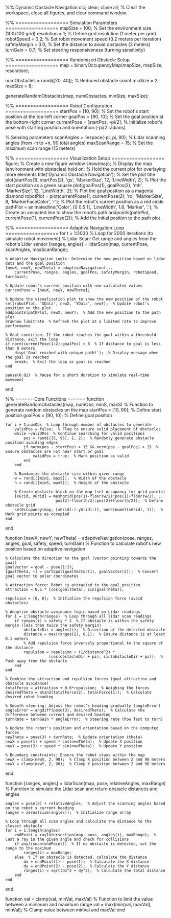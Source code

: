 %% Dynamic Obstacle Navigation
clc; clear; close all;  % Clear the workspace, close all figures, and clear command window.

%% ================== Simulation Parameters ==================
mapSize = 100;             % Set the environment size (100x100 grid)
resolution = 1;            % Define grid resolution (1 meter per grid)
robotSpeed = 0.2;          % Set robot movement speed (0.2 meters per iteration)
safetyMargin = 3.0;        % Set the distance to avoid obstacles (3 meters)
turnGain = 0.7;            % Set steering responsiveness (turning sensitivity)

%% ================== Randomized Obstacle Setup ==================
map = binaryOccupancyMap(mapSize, mapSize, resolution);

numObstacles = randi([20, 40]);      % Reduced obstacle count
minSize = 2; maxSize = 8;            

generateRandomObstacles(map, numObstacles, minSize, maxSize);


%% ================== Robot Configuration ==================
startPos = [10, 90];       % Set the robot's start position at the top-left corner
goalPos = [90, 10];        % Set the goal position at the bottom-right corner
currentPose = [startPos, -pi/2];  % Initialize robot's pose with starting position and orientation (-pi/2 radians)

% Sensing parameters
scanAngles = linspace(-pi, pi, 90);  % Lidar scanning angles (from -π to +π, 90 total angles)
maxScanRange = 15;                   % Set the maximum scan range (15 meters)

%% ================== Visualization Setup ==================
figure;  % Create a new figure window
show(map);  % Display the map (environment with obstacles)
hold on;  % Hold the current plot for overlaying more elements
title('Dynamic Obstacle Navigation');  % Set the plot title
plot(startPos(1), startPos(2), 'gs', 'MarkerSize', 12, 'LineWidth', 2);  % Plot the start position as a green square
plot(goalPos(1), goalPos(2), 'mh', 'MarkerSize', 12, 'LineWidth', 2);  % Plot the goal position as a magenta diamond
robotPlot = plot(currentPose(1), currentPose(2), 'ro', 'MarkerSize', 8, 'MarkerFaceColor', 'r');  % Plot the robot's current position as a red circle
pathPlot = animatedline('Color', [0 0.5 1], 'LineWidth', 1.8, 'Marker', '.');  % Create an animated line to show the robot’s path
addpoints(pathPlot, currentPose(1), currentPose(2));  % Add the initial position to the path plot

%% ================== Adaptive Navigation Loop ==================
for t = 1:2000  % Loop for 2000 iterations (to simulate robot movement)
    % Lidar Scan: Get range and angles from the robot's Lidar sensor
    [ranges, angles] = lidarScan(map, currentPose, scanAngles, maxScanRange);  
    
    % Adaptive Navigation Logic: Determine the new position based on lidar data and the goal position
    [newX, newY, newTheta] = adaptiveNavigation(...
        currentPose, ranges, angles, goalPos, safetyMargin, robotSpeed, turnGain);
    
    % Update robot's current position with new calculated values
    currentPose = [newX, newY, newTheta];
    
    % Update the visualization plot to show the new position of the robot
    set(robotPlot, 'XData', newX, 'YData', newY);  % Update robot's position on the plot
    addpoints(pathPlot, newX, newY);  % Add the new position to the path plot
    drawnow limitrate  % Refresh the plot at a limited rate to improve performance
    
    % Goal condition: If the robot reaches the goal within a threshold distance, exit the loop
    if norm(currentPose(1:2)-goalPos) < 8  % If distance to goal is less than 8 meters
        disp('Goal reached with unique path!');  % Display message when the goal is reached
        break;  % Exit the loop as goal is reached
    end
    
    pause(0.02)  % Pause for a short duration to simulate real-time movement
end

%% ====== Core Functions ======
function generateRandomObstacles(map, numObs, minS, maxS)
    % Function to generate random obstacles on the map
    startPos = [10, 90];  % Define start position
    goalPos = [90, 10];   % Define goal position
    
    for i = 1:numObs  % Loop through number of obstacles to generate
        validPos = false;  % Flag to ensure valid placement of obstacles
        while ~validPos  % Continue searching for valid positions
            pos = randi([5, 95], 1, 2);  % Randomly generate obstacle position avoiding edges
            if norm(pos - startPos) > 15 && norm(pos - goalPos) > 15  % Ensure obstacles are not near start or goal
                validPos = true;  % Mark position as valid
            end
        end
        
        % Randomize the obstacle size within given range
        w = randi([minS, maxS]);  % Width of the obstacle
        h = randi([minS, maxS]);  % Height of the obstacle
        
        % Create obstacle block on the map (set occupancy for grid points)
        [xGrid, yGrid] = meshgrid(pos(1)-floor(w/2):pos(1)+floor(w/2), ...
                          pos(2)-floor(h/2):pos(2)+floor(h/2));  % Define obstacle grid
        setOccupancy(map, [xGrid(:) yGrid(:)], ones(numel(xGrid), 1));  % Mark grid points as occupied
    end
end

function [newX, newY, newTheta] = adaptiveNavigation(pose, ranges, angles, goal, safety, speed, turnGain)
    % Function to calculate robot's new position based on adaptive navigation
    
    % Calculate the direction to the goal (vector pointing towards the goal)
    goalVector = goal - pose(1:2);
    [goalTheta, ~] = cart2pol(goalVector(1), goalVector(2));  % Convert goal vector to polar coordinates
    
    % Attraction force: Robot is attracted to the goal position
    attraction = 0.5 * [cos(goalTheta), sin(goalTheta)];
    
    repulsion = [0, 0];  % Initialize the repulsion force (avoid obstacles)
    
    % Adaptive obstacle avoidance logic based on Lidar readings
    for i = 1:length(ranges)  % Loop through all lidar scan readings
        if ranges(i) < safety * 2  % If obstacle is within the safety margin (less than twice the safety margin)
            obstacleDir = angles(i);  % Direction of the detected obstacle
            distance = max(ranges(i), 0.1);  % Ensure distance is at least 0.1 meters
            % Add repulsion force inversely proportional to the square of the distance
            repulsion = repulsion + (1/distance^2) * ...
                       [cos(obstacleDir + pi), sin(obstacleDir + pi)];  % Push away from the obstacle
        end
    end
    
    % Combine the attraction and repulsion forces (goal attraction and obstacle avoidance)
    totalForce = attraction + 0.6*repulsion;  % Weighing the forces
    desiredTheta = atan2(totalForce(2), totalForce(1));  % Calculate desired robot heading
    
    % Smooth steering: Adjust the robot’s heading gradually (angleError)
    angleError = angdiff(pose(3), desiredTheta);  % Calculate the difference between current and desired heading
    turnRate = turnGain * angleError;  % Steering rate (how fast to turn)
    
    % Update the robot's position and orientation based on the computed forces
    newTheta = pose(3) + turnRate;  % Update orientation (theta)
    newX = pose(1) + speed * cos(newTheta);  % Update X position
    newY = pose(2) + speed * sin(newTheta);  % Update Y position
    
    % Boundary constraints: Ensure the robot stays within the map
    newX = clamp(newX, 2, 98);  % Clamp X position between 2 and 98 meters
    newY = clamp(newY, 2, 98);  % Clamp Y position between 2 and 98 meters
end

function [ranges, angles] = lidarScan(map, pose, relativeAngles, maxRange)
    % Function to simulate the Lidar scan and return obstacle distances and angles
    
    angles = pose(3) + relativeAngles;  % Adjust the scanning angles based on the robot's current heading
    ranges = zeros(size(angles));  % Initialize range array
    
    % Loop through all scan angles and calculate the distance to the closest obstacle
    for i = 1:length(angles)
        endPoint = rayIntersection(map, pose, angles(i), maxRange);  % Cast a ray in the given angle and check for collisions
        if any(isnan(endPoint))  % If no obstacle is detected, set the range to the maximum
            ranges(i) = maxRange;
        else  % If an obstacle is detected, calculate the distance
            dx = endPoint(1) - pose(1);  % Calculate the X distance
            dy = endPoint(2) - pose(2);  % Calculate the Y distance
            ranges(i) = sqrt(dx^2 + dy^2);  % Calculate the total distance
        end
    end
end

function val = clamp(val, minVal, maxVal)
    % Function to limit the value between a minimum and maximum range
    val = max(min(val, maxVal), minVal);  % Clamp value between minVal and maxVal
end
